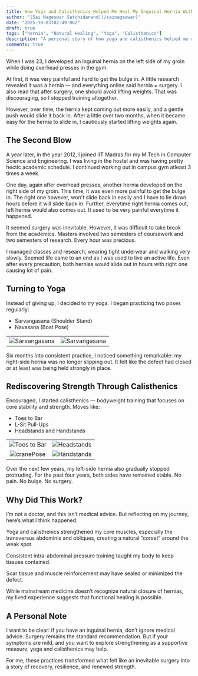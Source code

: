```yaml
---
title: How Yoga and Calisthenics Helped Me Heal My Inguinal Hernia Without Surgery
author: "[Sai Nageswar Satchidanand](/sainageswar)"
date: "2025-10-03T02:49:06Z"
draft: true
tags: ["hernia", "Natural Healing", "Yoga", "Calisthenics"]
description: "A personal story of how yoga and calisthenics helped me recover from two inguinal hernias — without surgery, through core strength and patience."
comments: true
---
```


When I was 23, I developed an inguinal hernia on the left side of my groin while doing overhead presses in the gym.

At first, it was very painful and hard to get the bulge in. A little research revealed it was a hernia — and everything online said hernia = surgery. I also read that after surgery, one should avoid lifting weights. That was discouraging, so I stopped training altogether.

However, over time, the hernia kept coming out more easily, and a gentle push would slide it back in.
After a little over two months, when it became easy for the hernia to slide in, I cautiously started lifting weights again.

## The Second Blow
A year later, in the year 2012, I joined IIT Madras for my M.Tech in Computer Science and Engineering. I was living in the hostel and was having pretty hectic academic schedule. I continued working out in campus gym atleast 3 times a week. 

One day, again after overhead presses, another hernia developed on the right side of my groin. This time, it was even more painful to get the bulge in. The right one however, won't slide back in easily and I have to lie down hours before it will slide back in. Further, everytime right hernia comes out, left hernia would also comes out. It used to be very painful everytime it happened. 

It seemed surgery was inevitable. However, it was difficult to take break from the academics. Masters involved two semesters of coursework and two semesters of research. Every hour was precious. 

I managed classes and research, wearing tight underwear and walking very slowly. Seemed life came to an end as I was used to live an active life. Even after every precaution, both hernias would slide out in hours with right one causing lot of pain.

## Turning to Yoga

Instead of giving up, I decided to try yoga. I began practicing two poses regularly:

- Sarvangasana (Shoulder Stand)
- Navasana (Boat Pose)

| | |
|:---:|:---:|
| ![Sarvangasana](/images/sainageswar/sarvangasan.jpeg) | ![Sarvangasana](/images/sainageswar/sarvangasan.jpeg) |


Six months into consistent practice, I noticed something remarkable: my right-side hernia was no longer slipping out. It felt like the defect had closed or at least was being held strongly in place.

## Rediscovering Strength Through Calisthenics

Encouraged, I started calisthenics — bodyweight training that focuses on core stability and strength. Moves like:

- Toes to Bar
- L-Sit Pull-Ups
- Headstands and Handstands

| | |
|:---:|:---:|
| ![Toes to Bar](/images/sainageswar/toes_to_bar.gif) | ![Headstands](/images/sainageswar/headstands.jpeg)  |
| ![cranePose](/images/sainageswar/cranePose.jpg)  | ![Handstands](/images/sainageswar/handstand.jpeg) |


Over the next few years, my left-side hernia also gradually stopped protruding. For the past four years, both sides have remained stable. No pain. No bulge. No surgery.

## Why Did This Work?

I’m not a doctor, and this isn’t medical advice. But reflecting on my journey, here’s what I think happened:

Yoga and calisthenics strengthened my core muscles, especially the transversus abdominis and obliques, creating a natural “corset” around the weak spot.

Consistent intra-abdominal pressure training taught my body to keep tissues contained.

Scar tissue and muscle reinforcement may have sealed or minimized the defect.

While mainstream medicine doesn’t recognize natural closure of hernias, my lived experience suggests that functional healing is possible.

## A Personal Note

I want to be clear: if you have an inguinal hernia, don’t ignore medical advice. Surgery remains the standard recommendation. But if your symptoms are mild, and you want to explore strengthening as a supportive measure, yoga and calisthenics may help.

For me, these practices transformed what felt like an inevitable surgery into a story of recovery, resilience, and renewed strength.

